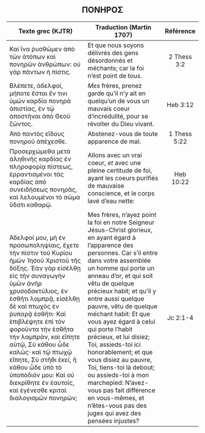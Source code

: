 <h2 align="center">ΠΟΝΗΡΟΣ</h2>

|Texte grec (KJTR)|Traduction (Martin 1707)|Référence|
|-----|-----|:---:
Καὶ ἵνα ῥυσθῶμεν ἀπὸ τῶν ἀτόπων καὶ πονηρῶν ἀνθρώπων: οὐ γὰρ πάντων ἡ πίστις.|Et que nous soyons délivrés des gens désordonnés et méchants; car la foi n’est point de tous.|2 Thess 3:2|
Βλέπετε, ἀδελφοί, μήποτε ἔσται ἔν τινι ὑμῶν καρδία πονηρὰ ἀπιστίας, ἐν τῷ ἀποστῆναι ἀπὸ Θεοῦ ζῶντος.|_Mes_ frères, prenez garde qu’il n’y ait en quelqu’un de vous un mauvais coeur d’incrédulité, pour se révolter du Dieu vivant.|Heb 3:12|
Ἀπὸ παντὸς εἴδους πονηροῦ ἀπέχεσθε.|Abstenez-vous de toute apparence de mal.|1 Thess 5:22|
Προσερχώμεθα μετὰ ἀληθινῆς καρδίας ἐν πληροφορίᾳ πίστεως, ἐρραντισμένοι τὰς καρδίας ἀπὸ συνειδήσεως πονηρᾶς, καὶ λελουμένοι τὸ σῶμα ὕδατι καθαρῷ.|Allons avec un vrai coeur, _et_ avec une pleine certitude de foi, ayant les coeurs purifiés de mauvaise conscience, et le corps lavé d’eau nette:|Heb 10:22|
 Ἀδελφοί μου, μὴ ἐν προσωποληψίαις, ἔχετε τὴν πίστιν τοῦ Κυρίου ἡμῶν Ἰησοῦ Χριστοῦ τῆς δόξης. Ἐὰν γὰρ εἰσέλθῃ εἰς τήν συναγωγὴν ὑμῶν ἀνὴρ χρυσοδακτύλιος, ἐν ἐσθῆτι λαμπρᾷ, εἰσέλθῃ δὲ καὶ πτωχὸς ἐν ῥυπαρᾷ ἐσθῆτι· Καὶ ἐπιβλέψητε ἐπὶ τὸν φοροῦντα τὴν ἐσθῆτα τὴν λαμπρὰν, καὶ εἴπητε αὐτῷ, Σὺ κάθου ὧδε καλῶς· καὶ τῷ πτωχῷ εἴπητε, Σὺ στῆθι ἐκεῖ, ἢ κάθου ὧδε ὑπὸ τὸ ὑποπόδιόν μου: Καὶ οὐ διεκρίθητε ἐν ἑαυτοῖς, καὶ ἐγένεσθε κριταὶ διαλογισμῶν πονηρῶν;|Mes frères, n’ayez point la foi en notre Seigneur Jésus-Christ glorieux, en ayant égard à l’apparence des personnes. Car s’il entre dans votre assemblée un homme qui porte un anneau d’or, et qui soit vêtu de quelque précieux habit; et qu’il y entre aussi quelque pauvre, vêtu de quelque méchant habit: Et que vous ayez égard à celui qui porte l’habit précieux, et lui disiez; Toi, assieds-toi ici honorablement; et que vous disiez au pauvre, Toi, tiens-toi là debout; ou assieds-toi à mon marchepied: N’avez-vous pas fait différence en vous-mêmes, et n’êtes-vous pas des juges qui avez des pensées injustes? |Jc 2:1-4|

